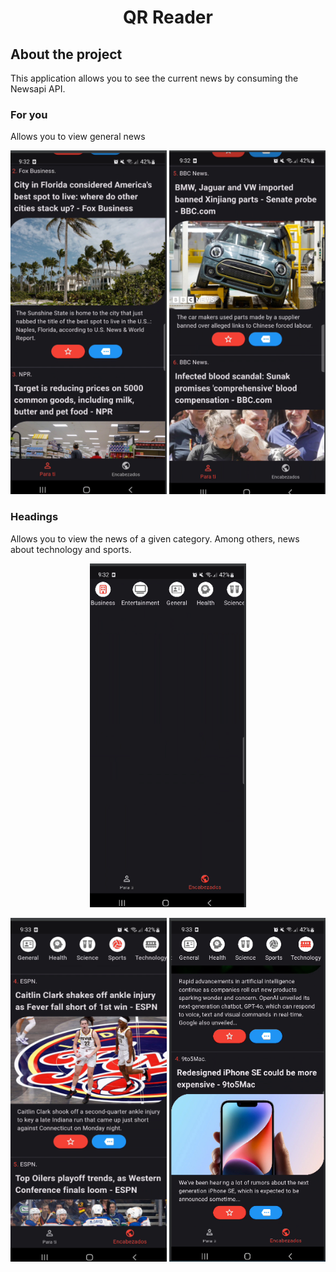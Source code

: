 <h1 align="center">QR Reader</h1>
<h2>About the project</h2>
<p>This application allows you to see the current news by consuming the Newsapi API.</p>

<h3>For you</h3>
<p>Allows you to view general news</p>
<p align="center">
<img src="https://github.com/JHYouness/NewsProvider/blob/main/images/para_ti_1.png" width="250" height="550">
<img src="https://github.com/JHYouness/NewsProvider/blob/main/images/para_ti_2.png" width="250" height="550">
</p>

<h3>Headings</h3>
<p>Allows you to view the news of a given category. Among others, news about technology and sports.</p>
<p align="center">
<img src="https://github.com/JHYouness/NewsProvider/blob/main/images/encabezados_vacio_2.png" width="250" height="550">
</p>
  
<p align="center">
<img src="https://github.com/JHYouness/NewsProvider/blob/main/images/sports.png" width="250" height="550">
<img src="https://github.com/JHYouness/NewsProvider/blob/main/images/tecnologia.png" width="250" height="550">
</p>
